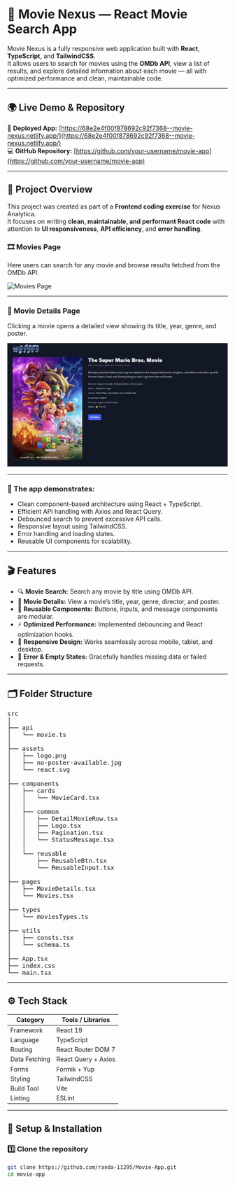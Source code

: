 # 🎥 Movie Nexus — React Movie Search App

Movie Nexus is a fully responsive web application built with **React**, **TypeScript**, and **TailwindCSS**.  
It allows users to search for movies using the **OMDb API**, view a list of results, and explore detailed information about each movie — all with optimized performance and clean, maintainable code.

---

## 🌍 Live Demo & Repository

🔗 **Deployed App:** [https://68e2e4f00f878692c92f7368--movie-nexus.netlify.app/](https://68e2e4f00f878692c92f7368--movie-nexus.netlify.app/)  
💻 **GitHub Repository:** [https://github.com/your-username/movie-app](https://github.com/your-username/movie-app)

---

## 🧩 Project Overview

This project was created as part of a **Frontend coding exercise** for Nexus Analytica.  
It focuses on writing **clean, maintainable, and performant React code** with attention to **UI responsiveness**, **API efficiency**, and **error handling**.

### 🎞️ Movies Page
Here users can search for any movie and browse results fetched from the OMDb API.

![Movies Page](./src/assets/movies-page.png)

---

### 📄 Movie Details Page
Clicking a movie opens a detailed view showing its title, year, genre, and poster.

![Movie Details Page](./src/assets/movie-details.png)

---

### 🎯 The app demonstrates:
- Clean component-based architecture using React + TypeScript.
- Efficient API handling with Axios and React Query.
- Debounced search to prevent excessive API calls.
- Responsive layout using TailwindCSS.
- Error handling and loading states.
- Reusable UI components for scalability.

---

## 🎬 Features

- 🔍 **Movie Search:** Search any movie by title using OMDb API.  
- 🧭 **Movie Details:** View a movie’s title, year, genre, director, and poster.  
- 🧱 **Reusable Components:** Buttons, inputs, and message components are modular.  
- ⚡ **Optimized Performance:** Implemented debouncing and React optimization hooks.  
- 📱 **Responsive Design:** Works seamlessly across mobile, tablet, and desktop.  
- 🚨 **Error & Empty States:** Gracefully handles missing data or failed requests.  

---

## 🗂️ Folder Structure

<pre>
src
│
├── api
│   └── movie.ts
│
├── assets
│   ├── logo.png
│   ├── no-poster-available.jpg
│   └── react.svg
│
├── components
│   ├── cards
│   │   └── MovieCard.tsx
│   │
│   ├── common
│   │   ├── DetailMovieRow.tsx
│   │   ├── Logo.tsx
│   │   ├── Pagination.tsx
│   │   └── StatusMessage.tsx
│   │
│   └── reusable
│       ├── ReusableBtn.tsx
│       └── ReusableInput.tsx
│
├── pages
│   ├── MovieDetails.tsx
│   └── Movies.tsx
│
├── types
│   └── moviesTypes.ts
│
├── utils
│   ├── consts.tsx
│   └── schema.ts
│
├── App.tsx
├── index.css
└── main.tsx
</pre>

---

## ⚙️ Tech Stack

| Category | Tools / Libraries |
|-----------|------------------|
| Framework | React 19 |
| Language | TypeScript |
| Routing | React Router DOM 7 |
| Data Fetching | React Query + Axios |
| Forms | Formik + Yup |
| Styling | TailwindCSS |
| Build Tool | Vite |
| Linting | ESLint |

---

## 🧠 Setup & Installation

### 1️⃣ Clone the repository
```bash
git clone https://github.com/randa-11295/Movie-App.git
cd movie-app

